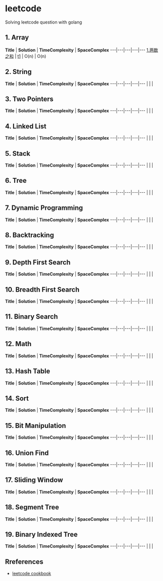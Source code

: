 # leetcode

Solving leetcode question with golang

## 1. Array

 **Title** | **Solution** | **TimeComplexity** | **SpaceComplex**
---|---|---|---|---
[1.两数之和](https://leetcode-cn.com/problems/two-sum/) | [t1](./array/t1.go) | O(n) | O(n)

## 2. String

 **Title** | **Solution** | **TimeComplexity** | **SpaceComplex**
---|---|---|---|---
| | | 

## 3. Two Pointers

 **Title** | **Solution** | **TimeComplexity** | **SpaceComplex**
---|---|---|---|---
 | | | 

## 4. Linked List

 **Title** | **Solution** | **TimeComplexity** | **SpaceComplex**
---|---|---|---|---
| | | 

## 5. Stack

 **Title** | **Solution** | **TimeComplexity** | **SpaceComplex**
---|---|---|---|---
| | | 

## 6. Tree

 **Title** | **Solution** | **TimeComplexity** | **SpaceComplex**
---|---|---|---|---
| | | 

## 7. Dynamic Programming

 **Title** | **Solution** | **TimeComplexity** | **SpaceComplex**
---|---|---|---|---
| | | 

## 8. Backtracking

 **Title** | **Solution** | **TimeComplexity** | **SpaceComplex**
---|---|---|---|---
 | | | 

## 9. Depth First Search

 **Title** | **Solution** | **TimeComplexity** | **SpaceComplex**
---|---|---|---|---
 | | | 

## 10. Breadth First Search

 **Title** | **Solution** | **TimeComplexity** | **SpaceComplex**
---|---|---|---|---
 | | | 

## 11. Binary Search

 **Title** | **Solution** | **TimeComplexity** | **SpaceComplex**
---|---|---|---|---
 | | | 

## 12. Math

 **Title** | **Solution** | **TimeComplexity** | **SpaceComplex**
---|---|---|---|---
 | | | 

## 13. Hash Table

 **Title** | **Solution** | **TimeComplexity** | **SpaceComplex**
---|---|---|---|---
 | | | 

## 14. Sort

 **Title** | **Solution** | **TimeComplexity** | **SpaceComplex**
---|---|---|---|---
| | | 

## 15. Bit Manipulation

 **Title** | **Solution** | **TimeComplexity** | **SpaceComplex**
---|---|---|---|---
| | | 

## 16. Union Find

 **Title** | **Solution** | **TimeComplexity** | **SpaceComplex**
---|---|---|---|---
| | | 

## 17. Sliding Window

 **Title** | **Solution** | **TimeComplexity** | **SpaceComplex**
---|---|---|---|---
| | | 

## 18. Segment Tree

 **Title** | **Solution** | **TimeComplexity** | **SpaceComplex**
---|---|---|---|---
| | | 

## 19. Binary Indexed Tree

 **Title** | **Solution** | **TimeComplexity** | **SpaceComplex**
---|---|---|---|---
| | | 

## Rreferences

* [leetcode cookbook](https://books.halfrost.com/leetcode/ChapterOne/)